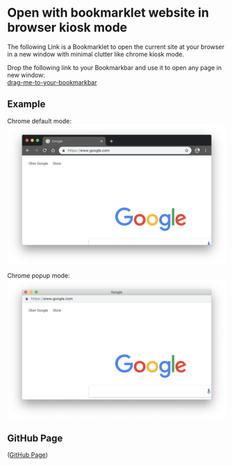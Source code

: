 # Open with bookmarklet website in browser kiosk mode

The following Link is a Bookmarklet to open the current site at your browser in a new window with minimal clutter like chrome kiosk mode.  

Drop the following link to your Bookmarkbar and use it to open any page in new window:  
[drag-me-to-your-bookmarkbar](javascript:(function()%7Bwindow.open(window.location.href%2C%20'_blank'%2C%20'toolbar%3D0%2Clocation%3D0%2Cmenubar%3D0')%7D)() "browser kisok mode")

## Example

Chrome default mode:
![before](img/preview-1.png "before")

Chrome popup mode:
![after](img/preview-2.png "after")

## GitHub Page

([GitHub Page](https://schobner.github.io/browser-kisok-mode/))
